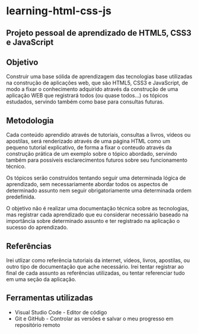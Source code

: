 # learning-html-css-js

## Projeto pessoal de aprendizado de HTML5, CSS3 e JavaScript

## Objetivo

Construir uma base sólida de aprendizagem das tecnologias base utilizadas na construção de aplicações web, que são HTML5, CSS3 e JavaScript, de modo a fixar o conhecimento adquirido através da construção de uma aplicação WEB que registrará todos (ou quase todos...) os tópicos estudados, servindo também como base para consultas futuras.

## Metodologia

Cada conteúdo aprendido através de tutoriais, consultas a livros, vídeos ou apostilas, será renderizado através de uma página HTML como um pequeno tutorial explicativo, de forma a fixar o conteudo através da construção prática de um exemplo sobre o tópico abordado, servindo também para possíveis esclarecimentos futuros sobre seu funcionamento técnico.

Os tópicos serão construídos tentando seguir uma determinada lógica de aprendizado, sem necessariamente abordar todos os aspectos de determinado assunto nem seguir obrigatoriamente uma determinada ordem predefinida.

O objetivo não é realizar uma documentação técnica sobre as tecnologias, mas registrar cada aprendizado que eu considerar necessário baseado na importância sobre determinado assunto e ter registrado na aplicação o sucesso do aprendizado.

## Referências

Irei utlizar como referência tutoriais da internet, vídeos, livros, apostilas, ou outro tipo de documentação que ache necessário. Irei tentar registrar ao final de cada assunto as referências utilizadas, ou tentar referenciar tudo em uma seção da aplicação.

## Ferramentas utilizadas

- Visual Studio Code - Editor de código
- Git e GitHub - Controlar as versões e salvar o meu progresso em repositório remoto
